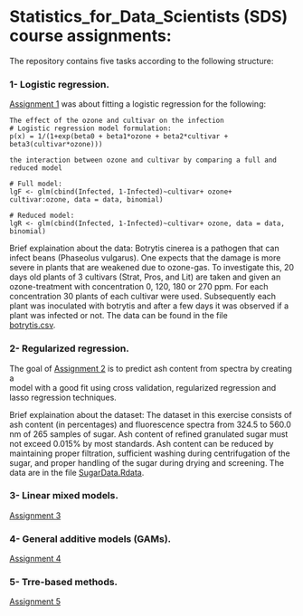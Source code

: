# Statistics_for_Data_Scientists (SDS) course assignments:

The repository contains five tasks according to the following structure:


### 1- Logistic regression.

[Assignment 1](https://github.com/IbrahimElzahaby/Statistics_for_Data_Scientists_-SDS-/tree/de266842554fdf70f1886d60145c4f58b3021669/logistic_regression) was about fitting a logistic regression for the following:

    The effect of the ozone and cultivar on the infection
    # Logistic regression model formulation:
    p(x) = 1/(1+exp(beta0 + beta1*ozone + beta2*cultivar + beta3(cultivar*ozone)))
    
    the interaction between ozone and cultivar by comparing a full and reduced model
    
    # Full model:
    lgF <- glm(cbind(Infected, 1-Infected)~cultivar+ ozone+ cultivar:ozone, data = data, binomial)
    
    # Reduced model:
    lgR <- glm(cbind(Infected, 1-Infected)~cultivar+ ozone, data = data, binomial)
    
Brief explaination about the data:
Botrytis cinerea is a pathogen that can infect beans (Phaseolus vulgarus). One expects that 
the damage is more severe in plants that are weakened due to ozone-gas. To investigate this, 
20 days old plants of 3 cultivars (Strat, Pros, and Lit) are taken and given an 
ozone-treatment with concentration 0, 120, 180 or 270 ppm. For each concentration 30 plants of 
each cultivar were used. Subsequently each plant was inoculated with botrytis and after a few 
days it was observed if a plant was infected or not. The data can be found in the file  
[botrytis.csv](https://github.com/IbrahimElzahaby/Statistics_for_Data_Scientists_-SDS-/blob/b72f36e346b84e380502bfcbf1a9bffe4285d323/logistic_regression/botrytis.csv).


### 2- Regularized regression.

The goal of [Assignment 2](https://github.com/IbrahimElzahaby/Statistics_for_Data_Scientists_-SDS-/tree/de266842554fdf70f1886d60145c4f58b3021669/regularized_regression) is to predict ash content from spectra by creating a  
model with a good fit using cross validation, regularized regression and lasso regression techniques.

Brief explaination about the dataset:
The dataset in this exercise consists of ash content (in percentages) and fluorescence spectra from 324.5 to 560.0 nm of 265 samples of sugar. Ash content of refined granulated sugar must not exceed 0.015% by most standards. Ash content can be reduced by maintaining proper filtration, sufficient washing during centrifugation of the sugar, and proper handling of the sugar during drying and screening. The data are in the file [SugarData.Rdata](https://github.com/IbrahimElzahaby/Statistics_for_Data_Scientists_-SDS-/blob/de266842554fdf70f1886d60145c4f58b3021669/regularized_regression/SugarData.Rdata).


### 3- Linear mixed models.

[Assignment 3](https://github.com/IbrahimElzahaby/Statistics_for_Data_Scientists_-SDS-/tree/de266842554fdf70f1886d60145c4f58b3021669/linear_mixed_models) 


### 4- General additive models (GAMs).

[Assignment 4](https://github.com/IbrahimElzahaby/Statistics_for_Data_Scientists_-SDS-/tree/de266842554fdf70f1886d60145c4f58b3021669/general_additive_models_(GAMs)) 


### 5- Trre-based methods.

[Assignment 5](https://github.com/IbrahimElzahaby/Statistics_for_Data_Scientists_-SDS-/tree/de266842554fdf70f1886d60145c4f58b3021669/tree-based_classification) 


